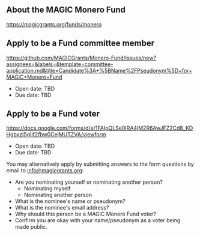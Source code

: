 ## About the MAGIC Monero Fund

https://magicgrants.org/funds/monero

## Apply to be a Fund committee member

https://github.com/MAGICGrants/Monero-Fund/issues/new?assignees=&labels=&template=committee-application.md&title=Candidate%3A+%5BName%2FPseudonym%5D+for+MAGIC+Monero+Fund

* Open date: TBD
* Due date: TBD

## Apply to be a Fund voter

https://docs.google.com/forms/d/e/1FAIpQLSe0IRA4jM2R6AwJFZ2Cd8_KDHgbxzI5gIif2fbw0CejMUTZVA/viewform

* Open date: TBD
* Due date: TBD

You may alternatively apply by submitting answers to the form questions by email to info@magicgrants.org:
* Are you nominating yourself or nominating another person?
    * Nominating myself
    * Nominating another person
* What is the nominee's name or pseudonym?
* What is the nominee's email address?
* Why should this person be a MAGIC Monero Fund voter?
* Confirm you are okay with your name/pseudonym as a voter being made public.
